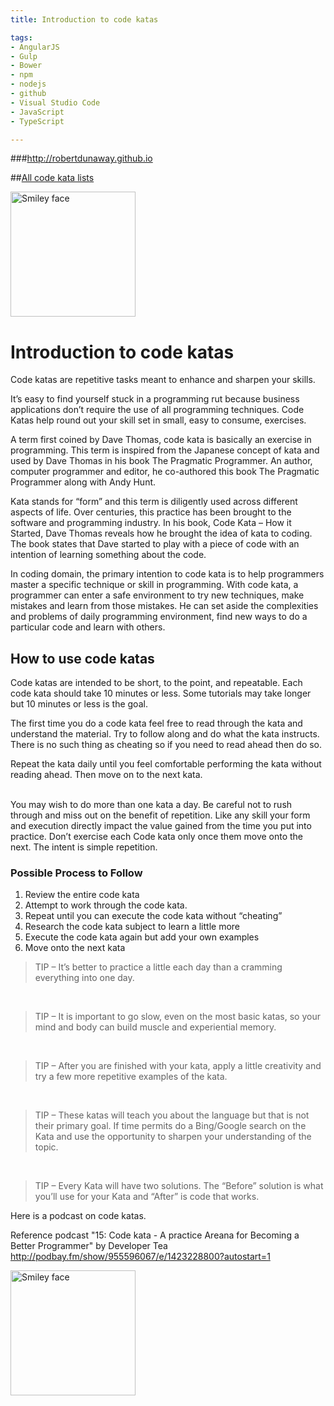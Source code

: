 ```yaml
---
title: Introduction to code katas

tags: 
- AngularJS
- Gulp
- Bower
- npm
- nodejs
- github
- Visual Studio Code
- JavaScript
- TypeScript

---
```


###http://robertdunaway.github.io

##[All code kata lists](http://mycodekatas.github.io/)

 <img src="https://raw.githubusercontent.com/robertdunaway/katas-typescript/master/katas-TS-logo.png" alt="Smiley face" height="200" width="200"> 

# Introduction to code katas
Code katas are repetitive tasks meant to enhance and sharpen your skills.
<br />

It’s easy to find yourself stuck in a programming rut because business applications don’t require the use of all programming techniques.  Code Katas help round out your skill set in small, easy to consume, exercises.
<br />

A term first coined by Dave Thomas, code kata is basically an exercise in programming. This term is inspired from the Japanese concept of kata and used by Dave Thomas in his book The Pragmatic Programmer.  An author, computer programmer and editor, he co-authored this book The Pragmatic Programmer along with Andy Hunt.
<br />

Kata stands for “form” and this term is diligently used across different aspects of life.  Over centuries, this practice has been brought to the software and programming industry. In his book, Code Kata – How it Started, Dave Thomas reveals how he brought the idea of kata to coding. The book states that Dave started to play with a piece of code with an intention of learning something about the code.
<br />

In coding domain, the primary intention to code kata is to help programmers master a specific technique or skill in programming. With code kata, a programmer can enter a safe environment to try new techniques, make mistakes and learn from those mistakes. He can set aside the complexities and problems of daily programming environment, find new ways to do a particular code and learn with others.

## How to use code katas
Code katas are intended to be short, to the point, and repeatable.  Each code kata should take 10 minutes or less.  Some tutorials may take longer but 10 minutes or less is the goal.
<br />

The first time you do a code kata feel free to read through the kata and understand the material.  Try to follow along and do what the kata instructs.  There is no such thing as cheating so if you need to read ahead then do so.
<br />

Repeat the kata daily until you feel comfortable performing the kata without reading ahead.  Then move on to the next kata.  
<br />

You may wish to do more than one kata a day.  Be careful not to rush through and miss out on the benefit of repetition.  Like any skill your form and execution directly impact the value gained from the time you put into practice. Don’t exercise each Code kata only once them move onto the next.  The intent is simple repetition.

### Possible Process to Follow

 1. Review the entire code kata
 2. Attempt to work through the code kata.
 3.	Repeat until you can execute the code kata without “cheating”
 4.	Research the code kata subject to learn a little more
 5.	Execute the code kata again but add your own examples
 6.	Move onto the next kata


> TIP – It’s better to practice a little each day than a cramming
> everything into one day.
<br />

> TIP – It is important to go slow, even on the most basic katas, so
> your mind and body can build muscle and experiential memory.
<br />

> TIP – After you are finished with your kata, apply a little creativity
> and try a few more repetitive examples of the kata.
<br />

> TIP – These katas will teach you about the language but that is not
> their primary goal. If time permits do a Bing/Google search on the
> Kata and use the opportunity to sharpen your understanding of the
> topic.
<br />

> TIP – Every Kata will have two solutions.  The “Before” solution is
> what you’ll use for your Kata and “After” is code that works.

Here is a podcast on code katas.
<br />

Reference podcast "15: Code kata - A practice Areana for Becoming a Better Programmer" by Developer Tea
http://podbay.fm/show/955596067/e/1423228800?autostart=1

 <img src="https://raw.githubusercontent.com/robertdunaway/katas-typescript/master/katas-TS-logo.png" alt="Smiley face" height="200" width="200"> 